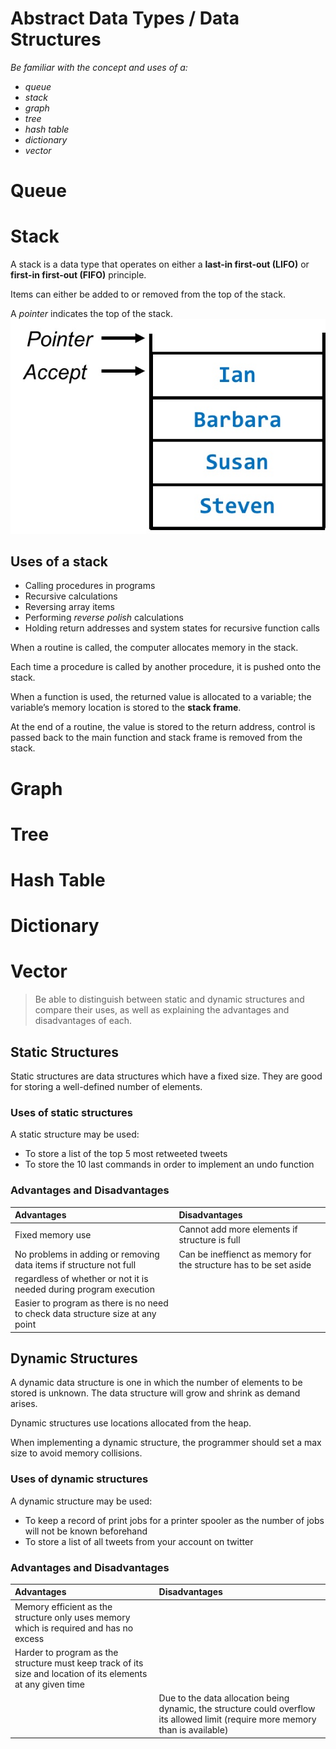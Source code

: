 # Abstract Data Types / Data Structures

*Be familiar with the concept and uses of a:*
* *queue*
* *stack*
* *graph*
* *tree*
* *hash table*
* *dictionary*
* *vector*

Queue
=====

Stack
=====

A stack is a data type that operates on either a **last-in first-out (LIFO)** or **first-in first-out (FIFO)** principle.

Items can either be added to or removed from the top of the stack.

A *pointer* indicates the top of the stack.
![](resources/7F130E02A33C129A9075688992AD984A.jpg)

Uses of a stack
---------------

* Calling procedures in programs
* Recursive calculations
* Reversing array items
* Performing *reverse polish* calculations
* Holding return addresses and system states for recursive function calls

When a routine is called, the computer allocates memory in the stack.

Each time a procedure is called by another procedure, it is pushed onto the stack.

When a function is used, the returned value is allocated to a variable; the variable’s memory location is stored to the **stack frame**.

At the end of a routine, the value is stored to the return address, control is passed back to the main function and stack frame is removed from the stack.

Graph
=====

Tree
====

Hash Table
=========

Dictionary
==========

Vector
======


> Be able to distinguish between static and dynamic
> structures and compare their uses, as well as
> explaining the advantages and disadvantages of
> each.

## Static Structures

Static structures are data structures which have a fixed size. 
They are good for storing a well-defined number of elements.

### Uses of static structures

A static structure may be used: 

* To store a list of the top 5 most retweeted tweets
* To store the 10 last commands in order to implement an undo function

### Advantages and Disadvantages

| Advantages | Disadvantages |
| :-------- | :----------- |
| Fixed memory use | Cannot add more elements if structure is full |
| No problems in adding or removing data items if structure not full | Can be ineffienct as memory for the structure has to be set aside 
regardless of whether or not it is needed during program execution |
| Easier to program as there is no need to check data structure size at any point | |


## Dynamic Structures

A dynamic data structure is one in which the number of elements to be stored is unknown.
The data structure will grow and shrink as demand arises.

Dynamic structures use locations allocated from the heap.

When implementing a dynamic structure, the programmer should set a max size to avoid memory collisions.

### Uses of dynamic structures

A dynamic structure may be used:

* To keep a record of print jobs for a printer spooler as the number of jobs will not be known beforehand
* To store a list of all tweets from your account on twitter

### Advantages and Disadvantages

| Advantages | Disadvantages |
| :-------- | :----------- |
| Memory efficient as the structure only uses memory which is required and has no excess | 
Harder to program as the structure must keep track of its size and location of its elements at any given time |
| | Due to the data allocation being dynamic, the structure could overflow its allowed limit (require more memory than is available) |
